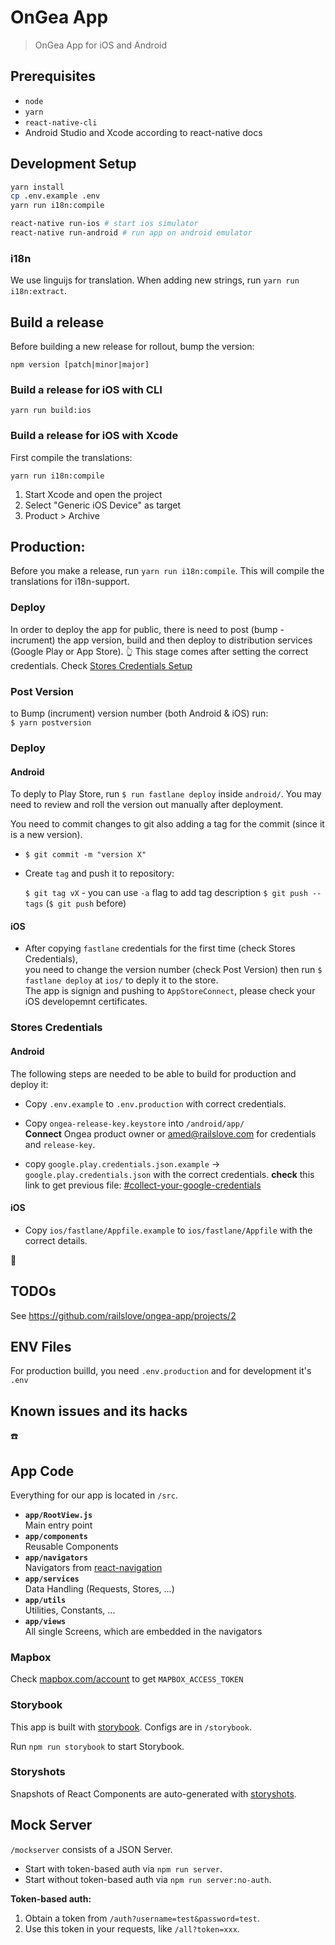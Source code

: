 # OnGea App

> OnGea App for iOS and Android

## Prerequisites

- `node`
- `yarn`
- `react-native-cli`
- Android Studio and Xcode according to react-native docs

## Development Setup

```sh
yarn install
cp .env.example .env
yarn run i18n:compile

react-native run-ios # start ios simulator
react-native run-android # run app on android emulator
```

### i18n

We use linguijs for translation. When adding new strings, run `yarn run i18n:extract`.

## Build a release

Before building a new release for rollout, bump the version:

```
npm version [patch|minor|major]
```

### Build a release for iOS with CLI

```
yarn run build:ios
```

### Build a release for iOS with Xcode

First compile the translations:

```
yarn run i18n:compile
```

1. Start Xcode and open the project
2. Select "Generic iOS Device" as target
3. Product > Archive



## Production:

Before you make a release, run `yarn run i18n:compile`. This will compile the translations for i18n-support.

### Deploy

In order to deploy the app for public, there is need to post (bump - incrument) the app version, build and then deploy to distribution services (Google Play or App Store).
:point_up_2: This stage comes after setting the correct credentials. Check [Stores Credentials Setup](#stores-credentials-setup)

### Post Version
to Bump (incrument) version number (both Android & iOS) run:  
`$ yarn postversion`

### Deploy

#### Android

To deply to Play Store, run `$ run fastlane deploy` inside `android/`.
You may need to review and roll the version out manually after deployment.



You need to commit changes to git also adding a tag for the commit (since it is a new version).

- `$ git commit -m "version X"`  

- Create `tag` and push it to repository:

  `$ git tag vX` - you can use `-a` flag to add tag description
  `$ git push --tags` (`$ git push` before)

#### iOS

- After copying `fastlane` credentials for the first time (check Stores Credentials),   
you need to change the version number (check Post Version)
then run `$ fastlane deploy` at `ios/` to deply it to the store.  
The app is signign and pushing to `AppStoreConnect`, please check your iOS developemnt certificates.

### Stores Credentials

#### Android
The following steps are needed to be able to build for production and deploy it:

- Copy `.env.example` to `.env.production` with correct credentials.

- Copy `ongea-release-key.keystore` into `/android/app/`  
  **Connect** Ongea product owner or amed@railslove.com for credentials and `release-key`.

- copy `google.play.credentials.json.example` -> `google.play.credentials.json` with the correct credentials.
  **check** this link to get previous file: [#collect-your-google-credentials](https://docs.fastlane.tools/getting-started/android/setup/#collect-your-google-credentials)

#### iOS

- Copy `ios/fastlane/Appfile.example` to `ios/fastlane/Appfile` with the correct details.

:see_no_evil:

## TODOs

See https://github.com/railslove/ongea-app/projects/2

## ENV Files
For production builld, you need `.env.production` and for development it's `.env`

## Known issues and its hacks

:phone:

## App Code

Everything for our app is located in `/src`.

- **`app/RootView.js`**  
  Main entry point
- **`app/components`**  
  Reusable Components
- **`app/navigators`**  
  Navigators from [react-navigation](http://reactnavigation.org/)
- **`app/services`**  
  Data Handling (Requests, Stores, ...)
- **`app/utils`**  
  Utilities, Constants, ...
- **`app/views`**  
  All single Screens, which are embedded in the navigators
### Mapbox

Check [mapbox.com/account](https://www.mapbox.com/account/) to get `MAPBOX_ACCESS_TOKEN`

### Storybook

This app is built with [storybook](https://github.com/storybooks/react-storybook). Configs are in `/storybook`.

Run `npm run storybook` to start Storybook.

### Storyshots

Snapshots of React Components are auto-generated with [storyshots](https://github.com/storybooks/storyshots).

## Mock Server

`/mockserver` consists of a JSON Server.

- Start with token-based auth via `npm run server`.
- Start without token-based auth via `npm run server:no-auth`.

**Token-based auth:**  
1. Obtain a token from `/auth?username=test&password=test`.
2. Use this token in your requests, like `/all?token=xxx`.
